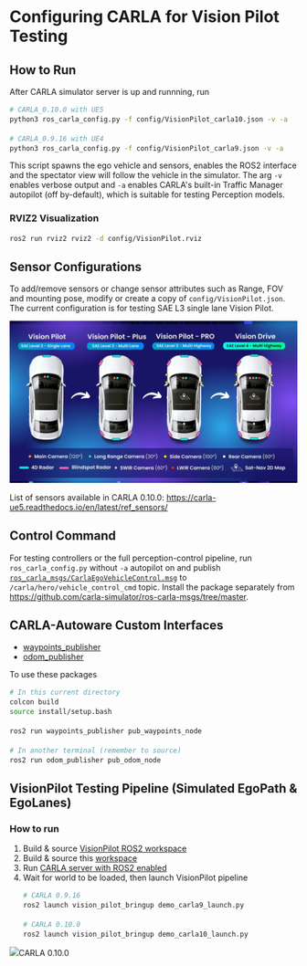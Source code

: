 # Configuring CARLA for Vision Pilot Testing

## How to Run
After CARLA simulator server is up and runnning, run
```sh
# CARLA_0.10.0 with UE5
python3 ros_carla_config.py -f config/VisionPilot_carla10.json -v -a

# CARLA_0.9.16 with UE4
python3 ros_carla_config.py -f config/VisionPilot_carla9.json -v -a
```
This script spawns the ego vehicle and sensors, enables the ROS2 interface and the spectator view will follow the vehicle in the simulator. The arg `-v` enables verbose output and `-a` enables CARLA's built-in Traffic Manager autopilot (off by-default), which is suitable for testing Perception models.

### RVIZ2 Visualization
```sh
ros2 run rviz2 rviz2 -d config/VisionPilot.rviz
```

## Sensor Configurations
To add/remove sensors or change sensor attributes such as Range, FOV and mounting pose, modify or create a copy of `config/VisionPilot.json`. The current configuration is for testing SAE L3 single lane Vision Pilot.

![](../../../Media/Roadmap.jpg)

List of sensors available in CARLA 0.10.0: https://carla-ue5.readthedocs.io/en/latest/ref_sensors/

## Control Command
For testing controllers or the full perception-control pipeline, run `ros_carla_config.py` without `-a` autopilot on and publish [`ros_carla_msgs/CarlaEgoVehicleControl.msg`](https://carla-ue5.readthedocs.io/en/latest/ros2_native/#:~:text=ego/vehicle_control_cmd.-,CarlaEgoVehicleControl.msg,-To%20send%20control) to `/carla/hero/vehicle_control_cmd` topic. Install the package separately from https://github.com/carla-simulator/ros-carla-msgs/tree/master.

## CARLA-Autoware Custom Interfaces
- [waypoints_publisher](../ROS/src/waypoints_publisher/README.md)
- [odom_publisher](../ROS/src/odom_publisher/README.md)
<!-- - control_msg_converter: converts autoware controller output from `autoware_control_msgs/Control` to `ros_carla_msgs/CarlaEgoVehicleControl.msg` -->

To use these packages
```sh
# In this current directory
colcon build
source install/setup.bash

ros2 run waypoints_publisher pub_waypoints_node

# In another terminal (remember to source)
ros2 run odom_publisher pub_odom_node
```

## VisionPilot Testing Pipeline (Simulated EgoPath & EgoLanes)
### How to run
1. Build & source [VisionPilot ROS2 workspace](../../../VisionPilot/ROS2/)
2. Build & source this [workspace](../ROS2/)
3. Run [CARLA server with ROS2 enabled](../../README.md)
4. Wait for world to be loaded, then launch VisionPilot pipeline
   ```sh 
   # CARLA 0.9.16
   ros2 launch vision_pilot_bringup demo_carla9_launch.py    
   
   # CARLA 0.10.0
   ros2 launch vision_pilot_bringup demo_carla10_launch.py 
    ```
![](../../../Media/VisionPilot_demo.gif)CARLA 0.10.0